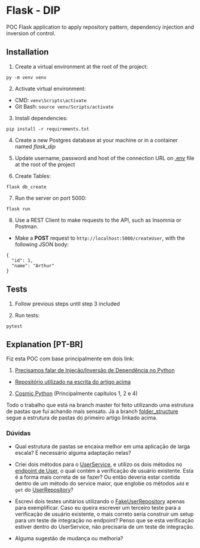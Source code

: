 # Flask - DIP

POC Flask application to apply repository pattern, dependency injection and inversion of control.

## Installation

1. Create a virtual environment at the root of the project:

`py -m venv venv`

2. Activate virtual environment:

- CMD: `venv\Scripts\activate`
- Git Bash: `source venv/Scripts/activate`

3. Install dependencies:

`pip install -r requirements.txt`

4. Create a new Postgres database at your machine or in a container named *flask_dip*

5. Update username, password and host of the connection URL on [.env](https://github.com/Arthurdb1999/flask-dip/blob/master/.env) file at the root of the project

6. Create Tables:

`flask db_create`

7. Run the server on port 5000:

`flask run`

8. Use a REST Client to make requests to the API, such as Insomnia or Postman.

- Make a **POST** request to `http://localhost:5000/createUser`, with the following JSON body:

```
{
  "id": 1,
  "name": "Arthur"
}
```

## Tests

1. Follow previous steps until step 3 included

2. Run tests:

`pytest`

## Explanation [PT-BR]

Fiz esta POC com base principalmente em dois link:

1. [Precisamos falar de Injeção/Inversão de Dependência no Python](https://tech.pagueveloz.com.br/precisamos-falar-de-inje%C3%A7%C3%A3o-invers%C3%A3o-de-depend%C3%AAncia-no-python-f79f53fa6f54)
  - [Repositório utilizado na escrita do artigo acima](https://github.com/cassioeskelsen/precisamos-falar-de-di-ioc-python)

2. [Cosmic Python](https://www.cosmicpython.com/book/chapter_02_repository.html) (Principalmente capítulos 1, 2 e 4)

Todo o trabalho que está na branch master foi feito utilizando uma estrutura de pastas que fui achando mais sensato. Já a branch [folder_structure](https://github.com/Arthurdb1999/flask-dip/tree/folder_structure) segue a estrutura de pastas do primeiro artigo linkado acima.

### Dúvidas

- Qual estrutura de pastas se encaixa melhor em uma aplicação de larga escala? É necessário alguma adaptação nelas?

- Criei dois métodos para o [UserService](https://github.com/Arthurdb1999/flask-dip/blob/folder_structure/app/domain/user/user_service.py), e utilizo os dois métodos no [endpoint de User](https://github.com/Arthurdb1999/flask-dip/blob/folder_structure/app/api/user_endpoints.py), o qual contém a verificação de usuário existente. Esta é a forma mais correta de se fazer? Ou então deveria estar contida dentro de um método do service maior, que englobe os métodos `add` e `get` do [UserRepository](https://github.com/Arthurdb1999/flask-dip/blob/folder_structure/app/domain/user/user_repository.py)? 

- Escrevi dois testes unitários utilizando o [FakeUserRepository](https://github.com/Arthurdb1999/flask-dip/blob/folder_structure/app/infrastructure/user/fake_user_repository.py) apenas para exemplificar. Caso eu queira escrever um terceiro teste para a verificação de usuário existente, o mais correto seria construir um setup para um teste de integração no endpoint? Penso que se esta verificação estiver dentro do UserService, não precisaria de um teste de integração.

- Alguma sugestão de mudança ou melhoria?
